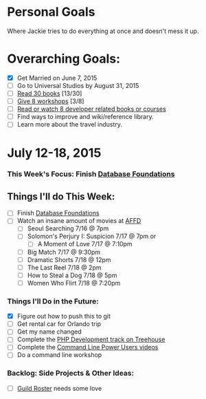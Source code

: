 Personal Goals
==============

Where Jackie tries to do everything at once and doesn't mess it up.

# Overarching Goals:
- [x] Get Married on June 7, 2015
- [ ] Go to Universal Studios by August 31, 2015
- [ ] [Read 30 books](lists/books.md) [13/30]
- [ ] [Give 8 workshops](lists/workshops.md) [3/8]
- [ ] [Read or watch 8 developer related books or courses](lists/learning.md)
- [ ] Find ways to improve and wiki/reference library.
- [ ] Learn more about the travel industry.

# July 12-18, 2015

### This Week's Focus: Finish [Database Foundations](http://teamtreehouse.com/library/database-foundations)

## Things I'll do This Week:
- [ ] Finish [Database Foundations](http://teamtreehouse.com/library/database-foundations)
- [ ] Watch an insane amount of movies at [AFFD](http://www.asianfilmdallas.com/)
  - [ ] Seoul Searching 7/16 @ 7pm
  - [ ] Solomon's Perjury I: Suspicion 7/17 @ 7pm or
    - [ ] A Moment of Love 7/17 @ 7:10pm
  - [ ] Big Match 7/17 @ 9:30pm
  - [ ] Dramatic Shorts 7/18 @ 12pm
  - [ ] The Last Reel 7/18 @ 2pm
  - [ ] How to Steal a Dog 7/18 @ 5pm
  - [ ] Women Who Flirt 7/18 @ 7:20pm

### Things I'll Do in the Future:
- [x] Figure out how to push this to git
- [ ] Get rental car for Orlando trip
- [ ] Get my name changed
- [ ] Complete the [PHP Development track on Treehouse](http://teamtreehouse.com/tracks/php-development)
- [ ] Complete the [Command Line Power Users videos](http://commandlinepoweruser.com/)
- [ ] Do a command line workshop

### Backlog: Side Projects & Other Ideas:
- [ ] [Guild Roster](https://github.com/MongooseDoom/guild-roster) needs some love

